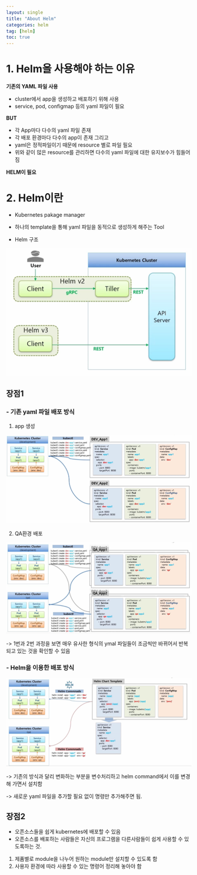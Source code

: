 ```yaml
---
layout: single
title: "About Helm"
categories: helm
tag: [helm]
toc: true
---
```



# 1. Helm을 사용해야 하는 이유

**기존의 YAML 파일 사용**
- cluster에서 app을 생성하고 배포하기 위해 사용
- service, pod, configmap 등의 yaml 파일이 필요

**BUT**

- 각 App마다 다수의 yaml 파일 존재
- 각 배포 환경마다 다수의 app이 존재 그리고
- yaml은 정적파일이기 때문에 resource 별로 파일 필요
- 위와 같이 많은 resource를 관리하면 다수의 yaml 파일에 대한 유지보수가 힘들어짐

**HELM이 필요**


# 2. Helm이란
- Kubernetes pakage manager
- 하나의 template을 통해 yaml 파일을 동적으로 생성하게 해주는 Tool

- Helm 구조
<img  src="/assets/posts/helm/1.png" alt=""/>

## 장점1
### - 기존 yaml 파일 배포 방식 
1. app 생성

<img  src="/assets/posts/helm/2.png" alt=""/>

2. QA환경 배포

<img src="/assets/posts/helm/3.png" alt=""/>

-> 1번과 2번 과정을 보면 매우 유사한 형식의 ymal 파일들이 조금씩만 바뀌어서 반복되고 있는 것을 확인할 수 있음



### - Helm을 이용한 배포 방식
<img src="/assets/posts/helm/4.png" alt=""/>

-> 기존의 방식과 달리 변화하는 부분을 변수처리하고 helm command에서 이를 변경해 가면서 설치함

-> 새로운 yaml 파일을 추가할 필요 없이 명령만 추가해주면 됨.


## 장점2
- 오픈소스들을 쉽게 kubernetes에 배포할 수 있음
- 오픈소스를 배포하는 사람들은 자신의 프로그램을 다른사람들이 쉽게 사용할 수 있도록하는 것.
1. 제품별로 module을 나누어 원하는 module만 설치할 수 있도록 함
2. 사용자 환경에 따라 사용할 수 있는 명령어 정리해 놓아야 함